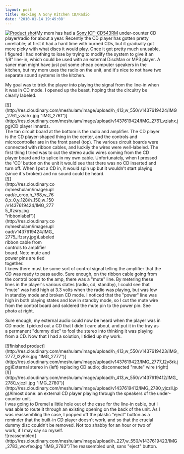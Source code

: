 ```yaml
---
layout: post
title: Hacking A Sony Kitchen CD/Radio
date: '2010-01-14 19:49:08'
---
```



[![Product shot](http://res.cloudinary.com/meshulam/image/upload/v1437619424/31P6TKD01NL._SS500_-e1263351260356_h6rjgq.jpg "31P6TKD01NL._SS500_")](http://blog.meshul.am/blog/wp-content/uploads/2010/01/31P6TKD01NL._SS500_.jpg)My mom has had a [Sony ICF-CD543RM](http://www.google.com/products/catalog?q=ICF-CD543RM&oe=utf-8&rls=org.mozilla:en-US:official&client=firefox-a&um=1&ie=UTF-8&cid=6203804586318164240&ei=7DtNS7yCN4jYNaXAyPIM&sa=X&oi=product_catalog_result&ct=result&resnum=3&ved=0CBsQ8wIwAg#ps-sellers) under-counter CD player/radio for about a year. Recently the CD player has gotten pretty unreliable; at first it had a hard time with burned CDs, but it gradually got more picky with what discs it would play. Once it got pretty much unusable, I figured I had nothing to lose by trying to modify the system to give it an 1/8" line-in, which could be used with an external DiscMan or MP3 player. A saner man might have just put some cheap computer speakers in the kitchen, but my mom uses the radio on the unit, and it's nice to not have two separate sound systems in the kitchen.

My goal was to trick the player into playing the signal from the line-in when it was in CD mode. I opened up the beast, hoping that the circuitry be clearly labeled.

<div class="wp-caption aligncenter" id="attachment_542" style="width: 560px">[![](http://res.cloudinary.com/meshulam/image/upload/h_413,w_550/v1437619424/IMG_2761_vziahx.jpg "IMG_2761")](http://res.cloudinary.com/meshulam/image/upload/v1437619424/IMG_2761_vziahx.jpg)CD player innards.

</div>The tan circuit board at the bottom is the radio and amplifier. The CD player is the CD player-shaped thing in the center, and the controls and microcontroller are in the front panel (top). The various circuit boards were connected with ribbon cables, and luckily the wires were well-labeled. The first thing I tried was to cut the stereo audio wires coming from the CD player board and to splice in my own cable. Unfortunately, when I pressed the 'CD' button on the unit it would see that there was no CD inserted and turn off. When I put a CD in, it would spin up but it wouldn't start playing (since it's broken) and no sound could be heard.

<div class="wp-caption alignright" id="attachment_544" style="width: 160px">[![](http://res.cloudinary.com/meshulam/image/upload/c_crop,h_768,w_768,x_0,y_128/h_150,w_150/v1437619424/IMG_2775_lfzsry.jpg "ribbonlabel")](http://res.cloudinary.com/meshulam/image/upload/v1437619424/IMG_2775_lfzsry.jpg)Labeled ribbon cable from controls to amplifier board. Note mute and power pins are tied together.

</div>I knew there must be some sort of control signal telling the amplifier that the CD was ready to pass audio. Sure enough, on the ribbon cable going from the control board to the amp, there was a "mute" line. By metering these lines in the player's various states (radio, cd, standby), I could see that "mute" was held high at 3.3 volts when the radio was playing, but was low in standby mode and broken CD mode. I noticed that the "power" line was high in both playing states and low in standby mode, so I cut the mute wire from the control board and soldered the mute pin to the power pin. See photo at right.

Sure enough, my external audio could now be heard when the player was in CD mode. I picked out a CD that I didn't care about, and put it in the tray as a permanent "dummy disc" to fool the stereo into thinking it was playing from a CD. Now that I had a solution, I tidied up my work.

<div class="wp-caption aligncenter" id="attachment_545" style="width: 560px">[![finished product](http://res.cloudinary.com/meshulam/image/upload/h_413,w_550/v1437619423/IMG_2777_l2y8rk.jpg "IMG_2777")](http://res.cloudinary.com/meshulam/image/upload/v1437619423/IMG_2777_l2y8rk.jpg)External stereo in (left) replacing CD audio; disconnected "mute" wire (right)

</div><div class="wp-caption aligncenter" id="attachment_554" style="width: 560px">[![](http://res.cloudinary.com/meshulam/image/upload/h_413,w_550/v1437619412/IMG_2780_vjczll.jpg "IMG_2780")](http://res.cloudinary.com/meshulam/image/upload/v1437619412/IMG_2780_vjczll.jpg)Almost done: an external CD player playing through the speakers of the under-counter unit.

</div>I was going to Dremel a little hole out of the case for the line-in cable, but I was able to route it through an existing opening on the back of the unit. As I was reassembling the case, I popped off the plastic "eject" button as a reminder that the built-in CD player doesn't work, and so that the crucial dummy disc couldn't be removed. Not too shabby for an hour or two of work, if I may say so myself.

<div class="wp-caption aligncenter" id="attachment_550" style="width: 560px">![reassembled](http://res.cloudinary.com/meshulam/image/upload/h_227,w_550/v1437619423/IMG_2783_wovfeo.jpg "IMG_2783")The reassembled unit, sans "eject" button.

</div>
